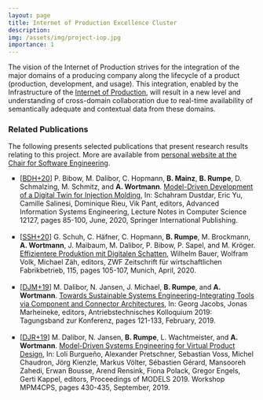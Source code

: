```yaml
---
layout: page
title: Internet of Production Excellence Cluster
description: 
img: /assets/img/project-iop.jpg
importance: 1
---
```


The vision of the Internet of Production strives for the integration of the major domains of a producing company along the lifecycle of a product (production, development, and usage). This integration, enabled by the Infrastructure of the [Internet of Production](https://www.iop.rwth-aachen.de/go/id/gpfz/), will result in a new level and understanding of cross-domain collaboration due to real-time availability of semantically adequate and contextual data from these domains.

### Related Publications

The following presents selected publications that present research results relating to this project. More are available from <a href="https://www.se-rwth.de/staff/wortmann/">personal website at the Chair for Software Engineering</a>.

<ul style="list-style-type: square;">
<li>[<a target="_blank" href="http://www.se-rwth.de/publications/browser/bibtexbrowser.php?key=BDH%2B20&amp;bib=..%2F..%2Fpublications%2Fbibtex%2FMASTERDATEI.bib">BDH+20</a>] <span class="bibauthor">P. Bibow, M. Dalibor, C. Hopmann, <strong>B. Mainz</strong>, <strong>B. Rumpe</strong>, D. Schmalzing, M. Schmitz, and <strong>A. Wortmann</strong></span>.  <a target="_blank" href="http://www.se-rwth.de/publications/Model-Driven-Development-of-a-Digital-Twin-for-Injection-Molding.pdf"><span class="bibtitle">Model-Driven Development of a Digital Twin for Injection Molding</span></a>, <span class="bibbooktitle">In:  Schahram Dustdar, Eric Yu, Camille Salinesi, Dominique Rieu, Vik Pant, editors, Advanced Information Systems Engineering</span>, Lecture Notes in Computer Science 12127, pages 85-100, June, 2020, <span class="bibpublisher">Springer International Publishing</span>.
</li>
<br/>

<li>[<a target="_blank" href="http://www.se-rwth.de/publications/browser/bibtexbrowser.php?key=SSH%2B20&amp;bib=..%2F..%2Fpublications%2Fbibtex%2FMASTERDATEI.bib">SSH+20</a>] <span class="bibauthor">G. Schuh, C. Häfner, C. Hopmann, <strong>B. Rumpe</strong>, M. Brockmann, <strong>A. Wortmann</strong>, J. Maibaum, M. Dalibor, P. Bibow, P. Sapel, and M. Kröger</span>.  <a target="_blank" href="http://www.se-rwth.de/publications/Effizientere-Produktion-mit-Digitalen-Schatten.pdf"><span class="bibtitle">Effizientere Produktion mit Digitalen Schatten</span></a>, <span class="bibbooktitle"> Wilhelm Bauer, Wolfram Volk, Michael Zäh, editors, ZWF Zeitschrift für wirtschaftlichen Fabrikbetrieb</span>, 115, pages 105-107, Munich, April, 2020.
</li>
<br/>

<li>[<a target="_blank" href="http://www.se-rwth.de/publications/browser/bibtexbrowser.php?key=DJM%2B19&amp;bib=..%2F..%2Fpublications%2Fbibtex%2FMASTERDATEI.bib">DJM+19</a>] <span class="bibauthor">M. Dalibor, N. Jansen, J. Michael, <strong>B. Rumpe</strong>, and <strong>A. Wortmann</strong></span>.  <a target="_blank" href="http://www.se-rwth.de/publications/Towards-Sustainable-Systems-Engineering-Integrating-Tools-via-Component-and-Connector-Architectures.pdf"><span class="bibtitle">Towards Sustainable Systems Engineering-Integrating Tools via Component and Connector Architectures</span></a>, <span class="bibbooktitle">In:  Georg Jacobs, Jonas Marheineke, editors, Antriebstechnisches Kolloquium 2019: Tagungsband zur Konferenz</span>, pages 121-133, February, 2019.
</li>
<br/>

<li>[<a target="_blank" href="http://www.se-rwth.de/publications/browser/bibtexbrowser.php?key=DJR%2B19&amp;bib=..%2F..%2Fpublications%2Fbibtex%2FMASTERDATEI.bib">DJR+19</a>] <span class="bibauthor">M. Dalibor, N. Jansen, <strong>B. Rumpe</strong>, L. Wachtmeister, and <strong>A. Wortmann</strong></span>.  <a target="_blank" href="http://www.se-rwth.de/publications/Model-Driven-Systems-Engineering-for-Virtual-Product-Design.pdf"><span class="bibtitle">Model-Driven Systems Engineering for Virtual Product Design</span></a>, <span class="bibbooktitle">In:  Loli Burgueño, Alexander Pretschner, Sebastian Voss, Michel Chaudron, Jörg Kienzle, Markus Völter, Sébastien Gérard, Mansooreh Zahedi, Erwan Bousse, Arend Rensink, Fiona Polack, Gregor Engels, Gerti Kappel, editors, Proceedings of MODELS 2019. Workshop MPM4CPS</span>, pages 430-435, September, 2019.
</li>
</ul>